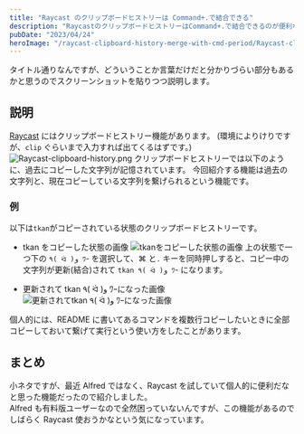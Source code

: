 ```yaml
---
title: "Raycast のクリップボードヒストリーは Command+.で結合できる"
description: "RaycastのクリップボードヒストリーはCommand+.で結合できるのが便利なので解説します。"
pubDate: "2023/04/24"
heroImage: "/raycast-clipboard-history-merge-with-cmd-period/Raycast-clipboard-history.webp"
---
```


タイトル通りなんですが、どういうことか言葉だけだと分かりづらい部分もあるかと思うのでスクリーンショットを貼りつつ説明します。

## 説明

[Raycast](https://www.raycast.com/) にはクリップボードヒストリー機能があります。
(環境によりけりですが、`clip` ぐらいまで入力すれば出てくるはずです。)
![Raycast-clipboard-history.png](/raycast-clipboard-history-merge-with-cmd-period/Raycast-clipboard-history.webp)
クリップボードヒストリーでは以下のように、過去にコピーした文字列が記憶されています。
今回紹介する機能は過去の文字列と、現在コピーしている文字列を繋げられるという機能です。

### 例

以下は`tkan`がコピーされている状態のクリップボードヒストリーです。

- tkan をコピーした状態の画像
  ![tkanをコピーした状態の画像](/raycast-clipboard-history-merge-with-cmd-period/Raycast-clipboard-tkan.webp)
  上の状態で一つ下の `٩( ᐛ )و ﾜｰ` を選択して、⌘ と`.` キーを同時押しすると、コピー中の文字列が更新(結合)されて `tkan ٩( ᐛ )و ﾜｰ` になります。

- 更新されて tkan ٩( ᐛ )و ﾜｰになった画像
  ![更新されてtkan ٩( ᐛ )و ﾜｰになった画像](/raycast-clipboard-history-merge-with-cmd-period/Raycast-clipboard-tkan-wa-.webp)

個人的には、README に書いてあるコマンドを複数行コピーしたいときに全部コピーしておいて繋げて実行という使い方をしたことがあります。

## まとめ

小ネタですが、最近 Alfred ではなく、Raycast を試していて個人的に便利だなと思った機能だったので紹介しました。  
Alfred も有料版ユーザーなので全然困っていないんですが、この機能があるのでしばらく Raycast 使おうかなという気になっています。
